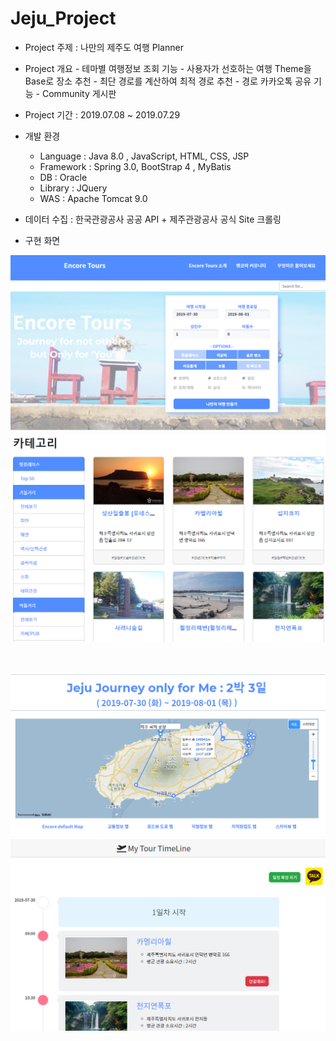 # Jeju_Project

+ Project 주제 : 나만의 제주도 여행 Planner

+ Project 개요 
        - 테마별 여행정보 조회 기능
        - 사용자가 선호하는 여행 Theme을 Base로 장소 추천
        - 최단 경로를 계산하여 최적 경로 추천
        - 경로 카카오톡 공유 기능
        - Community 게시판
        
        

+ Project 기간 : 2019.07.08 ~ 2019.07.29

+ 개발 환경 
    - Language : Java 8.0 , JavaScript, HTML, CSS, JSP <br/>
    - Framework : Spring 3.0, BootStrap 4 , MyBatis <br/>
    - DB : Oracle <br/>
    - Library : JQuery <br/>
    - WAS : Apache Tomcat 9.0 <br/>
    
+ 데이터 수집 :  한국관광공사 공공 API + 제주관광공사 공식 Site 크롤링

+ 구현 화면 

![main](./img/main.png)
![category](./img/category_Det.png)

<br/>

![path](./img/path.png)
![schedule](./img/schedule.png)


